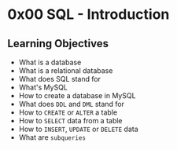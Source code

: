 # 0x00 SQL - Introduction

## Learning Objectives
- What is a database
- What is a relational database
- What does SQL stand for
- What's MySQL
- How to create a database in MySQL
- What does `DDL` and `DML` stand for
- How to `CREATE` or `ALTER` a table
- How to `SELECT` data from a table
- How to `INSERT`, `UPDATE` or `DELETE` data
- What are `subqueries`
